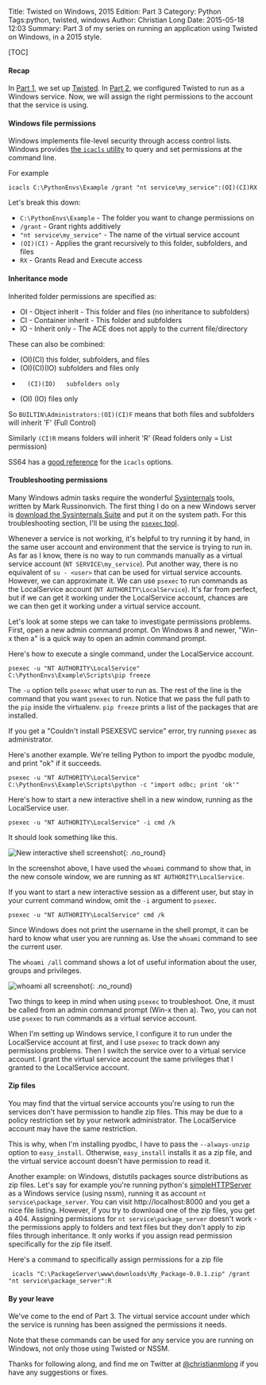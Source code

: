 Title: Twisted on Windows, 2015 Edition: Part 3
Category: Python
Tags:python, twisted, windows
Author: Christian Long
Date: 2015-05-18 12:03
Summary: Part 3 of my series on running an application using Twisted on Windows, in a 2015 style.

[TOC]

#### Recap

In [Part 1]({filename}/twisted_on_windows.md), we set up [Twisted](https://twistedmatrix.com). In [Part 2]({filename}/twisted_on_windows_part2.md), we configured Twisted to run as a Windows service. Now, we will assign the right permissions to the account that the service is using.


#### Windows file permissions

Windows implements file-level security through access control lists. Windows provides [the `icacls` utility](http://ss64.com/nt/icacls.html) to query and set permissions at the command line.

For example

    icacls C:\PythonEnvs\Example /grant "nt service\my_service":(OI)(CI)RX

Let's break this down:

 * `C:\PythonEnvs\Example` - The folder you want to change permissions on
 * `/grant` - Grant rights additively
 * `"nt service\my_service"` - The name of the virtual service account
 * `(OI)(CI)` - Applies the grant recursively to this folder, subfolders, and files
 * `RX` - Grants Read and Execute access


#### Inheritance mode

Inherited folder permissions are specified as:

 * OI - Object inherit    - This folder and files (no inheritance to subfolders)
 * CI - Container inherit - This folder and subfolders
 * IO - Inherit only      - The ACE does not apply to the current file/directory


These can also be combined:

 *   (OI)(CI)       this folder, subfolders, and files
 *   (OI)(CI)(IO)   subfolders and files only
 *       (CI)(IO)   subfolders only
 *   (OI)    (IO)   files only

So `BUILTIN\Administrators:(OI)(CI)F` means that both files and subfolders will inherit 'F' (Full Control)

Similarly `(CI)R` means folders will inherit 'R' (Read folders only = List permission)

SS64 has a [good reference](http://ss64.com/nt/icacls.html) for the `icacls` options.




#### Troubleshooting permissions

Many Windows admin tasks require the wonderful [Sysinternals](https://technet.microsoft.com/en-us/sysinternals/bb545021.aspx) tools, written by Mark Russinonvich. The first thing I do on a new Windows server is [download the Sysinternals Suite](https://technet.microsoft.com/en-us/sysinternals/bb842062.aspx) and put it on the system path. For this troubleshooting section, I'll be using the [`psexec` tool](https://technet.microsoft.com/en-us/sysinternals/bb897553).

Whenever a service is not working, it's helpful to try running it by hand, in the same user account and environment that the service is trying to run in. As far as I know, there is no way to run commands manually as a virtual service account (`NT SERVICE\my_service`). Put another way, there is no equivalent of `su - <user>` that can be used for virtual service accounts. However, we can approximate it. We can use `psexec` to run commands as the LocalService account (`NT AUTHORITY\LocalService`). It's far from perfect, but if we can get it working under the LocalService account, chances are we can then get it working under a virtual service account.

Let's look at some steps we can take to investigate permissions problems. First, open a new admin command prompt. On Windows 8 and newer, "Win-x then a" is a quick way to open an admin command prompt.


Here's how to execute a single command, under the LocalService account.

    psexec -u "NT AUTHORITY\LocalService" C:\PythonEnvs\Example\Scripts\pip freeze

The `-u` option tells `psexec` what user to run as. The rest of the line is the command that you want `psexec` to run. Notice that we pass the full path to the `pip` inside the virtualenv. `pip freeze` prints a list of the packages that are installed.

If you get a "Couldn't install PSEXESVC service" error, try running `psexec` as administrator.

Here's another example.  We're telling Python to import the pyodbc module, and print "ok" if it succeeds.

    psexec -u "NT AUTHORITY\LocalService" C:\PythonEnvs\Example\Scripts\python -c "import odbc; print 'ok'"

Here's how to start a new interactive shell in a new window, running as the LocalService user.

    psexec -u "NT AUTHORITY\LocalService" -i cmd /k

It should look something like this.

![New interactive shell screenshot]({filename}/images/cmd_i.png){: .no_round}

In the screenshot above, I have used the `whoami` command to show that, in the new console window, we are running as `NT AUTHORITY\LocalService`.

If you want to start a new interactive session as a different user, but stay in your current command window, omit the `-i` argument to `psexec`.

    psexec -u "NT AUTHORITY\LocalService" cmd /k

Since Windows does not print the username in the shell prompt, it can be hard to know what user you are running as. Use the `whoami` command to see the current user.

The `whoami /all` command shows a lot of useful information about the user, groups and privileges.


![whoami all screenshot]({filename}/images/whoami_all.png){: .no_round}



Two things to keep in mind when using `psexec` to troubleshoot. One, it must be called from an admin command prompt (Win-x then a). Two, you can not use `psexec` to run commands as a virtual service account.

When I'm setting up Windows service, I configure it to run under the LocalService account at first, and I use `psexec` to track down any permissions problems. Then I switch the service over to a virtual service account. I grant the virtual service account the same privileges that I granted to the LocalService account.





#### Zip files

You may find that the virtual service accounts you're using to run the services don't have permission to handle zip files. This may be due to a policy restriction set by your network administrator. The LocalService account may have the same restriction.

This is why, when I'm installing pyodbc, I have to pass the `--always-unzip` option to `easy_install`. Otherwise, `easy_install` installs it as a zip file, and the virtual service account doesn't have permission to read it.

Another example: on Windows, distutils packages source distributions as zip files. Let's say for example you're running python's [simpleHTTPServer](https://docs.python.org/2/library/simplehttpserver.html) as a Windows service (using nssm), running it as account `nt service\package_server`. You can visit http://localhost:8000 and you get a nice file listing. However, if you try to download one of the zip files, you get a 404. Assigning permissions for `nt service\package_server` doesn't work - the permissions apply to folders and text files but they don't apply to zip files through inheritance. It only works if you assign read permission specifically for the zip file itself.

Here's a command to specifically assign permissions for a zip file

     icacls "C:\PackageServer\www\downloads\My_Package-0.0.1.zip" /grant "nt service\package_server":R






#### By your leave


We've come to the end of Part 3.  The virtual service account under which the service is running has been assigned the permissions it needs. 

Note that these commands can be used for any service you are running on Windows, not only those using Twisted or NSSM.

Thanks for following along, and find me on Twitter at [@christianmlong](https://twitter.com/christianmlong) if you have any suggestions or fixes.
